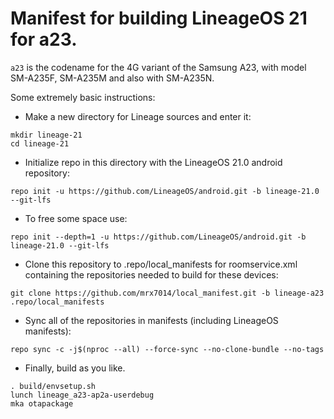 # Manifest for building LineageOS 21 for a23.

`a23` is the codename for the 4G variant of the Samsung A23, with model SM-A235F, SM-A235M and also with SM-A235N.

Some extremely basic instructions:
- Make a new directory for Lineage sources and enter it:
```
mkdir lineage-21
cd lineage-21
```

- Initialize repo in this directory with the LineageOS 21.0 android repository:
```
repo init -u https://github.com/LineageOS/android.git -b lineage-21.0 --git-lfs
```

- To free some space use:
```
repo init --depth=1 -u https://github.com/LineageOS/android.git -b lineage-21.0 --git-lfs
```

- Clone this repository to .repo/local_manifests for roomservice.xml containing the repositories needed to build for these devices:
```
git clone https://github.com/mrx7014/local_manifest.git -b lineage-a23 .repo/local_manifests
```

- Sync all of the repositories in manifests (including LineageOS manifests):
```
repo sync -c -j$(nproc --all) --force-sync --no-clone-bundle --no-tags
```

- Finally, build as you like.
```
. build/envsetup.sh
lunch lineage_a23-ap2a-userdebug
mka otapackage
```
